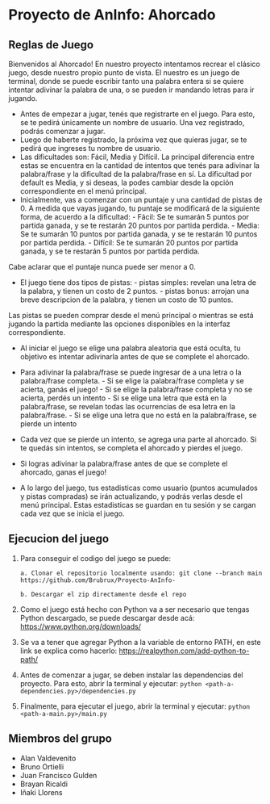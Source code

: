 # Proyecto de AnInfo: Ahorcado

## Reglas de Juego

Bienvenidos al Ahorcado! En nuestro proyecto intentamos recrear el clásico juego, desde nuestro propio punto de vista. El nuestro es un juego de terminal, donde se puede escribir tanto una palabra entera si se quiere intentar adivinar la palabra de una, o se pueden ir mandando letras para ir jugando. 

- Antes de empezar a jugar, tenés que registrarte en el juego. Para esto, se te pedirá únicamente un nombre de usuario. Una vez registrado, podrás comenzar a jugar. 
- Luego de haberte registrado, la próxima vez que quieras jugar, se te pedirá que ingreses tu nombre de usuario. 
- Las dificultades son: Fácil, Media y Difícil. La principal diferencia entre estas se encuentra en la cantidad de intentos que tenés para adivinar la palabra/frase y la dificultad de la palabra/frase en sí. La dificultad por default es Media, y si deseas, la podes cambiar desde la opción correspondiente en el menú principal.
- Inicialmente, vas a comenzar con un puntaje y una cantidad de pistas de 0. A medida que vayas jugando, tu puntaje se modificará de la siguiente forma, de acuerdo a la dificultad:
       - Fácil: Se te sumarán 5 puntos por partida ganada, y se te restarán 20 puntos por partida perdida.
       - Media: Se te sumarán 10 puntos por partida ganada, y se te restarán 10 puntos por partida perdida.
       - Difícil: Se te sumarán 20 puntos por partida ganada, y se te restarán 5 puntos por partida perdida.

Cabe aclarar que el puntaje nunca puede ser menor a 0.
- El juego tiene dos tipos de pistas:
       - pistas simples: revelan una letra de la palabra, y tienen un costo de 2 puntos.
       - pistas bonus: arrojan una breve descripcion de la palabra, y tienen un costo de 10 puntos.

Las pistas se pueden comprar desde el menú principal o mientras se está jugando la partida mediante las opciones disponibles en la interfaz correspondiente.

- Al iniciar el juego se elige una palabra aleatoria que está oculta, tu objetivo es intentar adivinarla antes de que se complete el ahorcado. 
- Para adivinar la palabra/frase se puede ingresar de a una letra o la palabra/frase completa.
       - Si se elige la palabra/frase completa y se acierta, ganás el juego!
       - Si se elige la palabra/frase completa y no se acierta, perdés un intento
       - Si se elige una letra que está en la palabra/frase, se revelan todas las ocurrencias de esa letra en la palabra/frase.
       - Si se elige una letra que no está en la palabra/frase, se pierde un intento

- Cada vez que se pierde un intento, se agrega una parte al ahorcado. Si te quedás sin intentos, se completa el ahorcado y pierdes el juego.
- Si logras adivinar la palabra/frase antes de que se complete el ahorcado, ganas el juego!
- A lo largo del juego, tus estadisticas como usuario (puntos acumulados y pistas compradas) se irán actualizando, y podrás verlas desde el menú principal. Estas estadisticas se guardan en tu sesión y se cargan cada vez que se inicia el juego.

## Ejecucion del juego

1. Para conseguir el codigo del juego se puede:

       a. Clonar el repositorio localmente usando: git clone --branch main https://github.com/Brubrux/Proyecto-AnInfo-

       b. Descargar el zip directamente desde el repo

2. Como el juego está hecho con Python va a ser necesario que tengas Python descargado, se puede descargar desde acá: https://www.python.org/downloads/
3. Se va a tener que agregar Python a la variable de entorno PATH, en este link se explica como hacerlo: https://realpython.com/add-python-to-path/
4. Antes de comenzar a jugar, se deben instalar las dependencias del proyecto. Para esto, abrir la terminal y ejecutar: `python <path-a-dependencies.py>/dependencies.py`
5. Finalmente, para ejecutar el juego, abrir la terminal y ejecutar: `python <path-a-main.py>/main.py`

## Miembros del grupo
- Alan Valdevenito
- Bruno Ortielli
- Juan Francisco Gulden
- Brayan Ricaldi
- Iñaki Llorens
